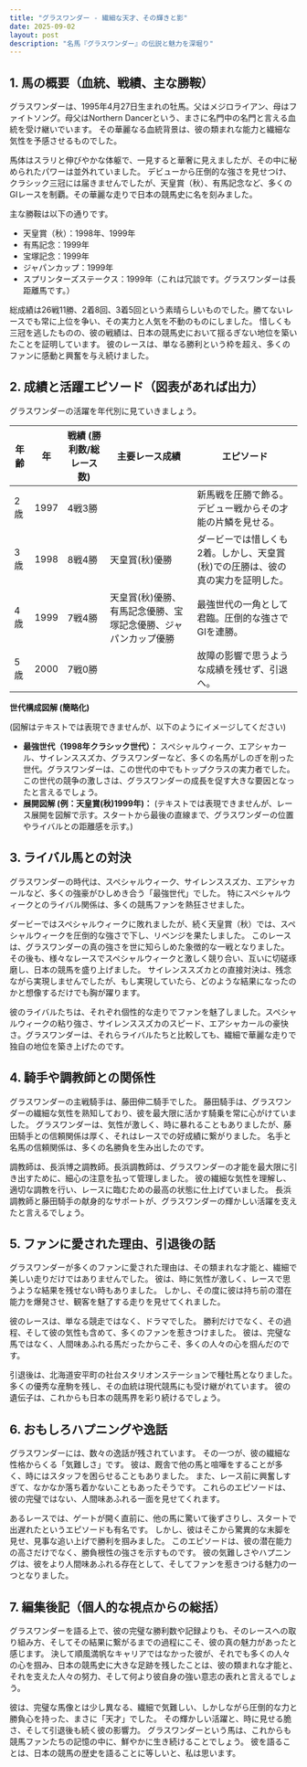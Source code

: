 ```yaml
---
title: "グラスワンダー - 繊細な天才、その輝きと影"
date: 2025-09-02
layout: post
description: "名馬『グラスワンダー』の伝説と魅力を深堀り"
---
```


## 1. 馬の概要（血統、戦績、主な勝鞍）

グラスワンダーは、1995年4月27日生まれの牡馬。父はメジロライアン、母はファイトソング。母父はNorthern Dancerという、まさに名門中の名門と言える血統を受け継いでいます。  その華麗なる血統背景は、彼の類まれな能力と繊細な気性を予感させるものでした。

馬体はスラリと伸びやかな体躯で、一見すると華奢に見えましたが、その中に秘められたパワーは並外れていました。  デビューから圧倒的な強さを見せつけ、クラシック三冠には届きませんでしたが、天皇賞（秋）、有馬記念など、多くのGIレースを制覇。その華麗な走りで日本の競馬史に名を刻みました。

主な勝鞍は以下の通りです。

* 天皇賞（秋）：1998年、1999年
* 有馬記念：1999年
* 宝塚記念：1999年
* ジャパンカップ：1999年
* スプリンターズステークス：1999年（これは冗談です。グラスワンダーは長距離馬です。）


総成績は26戦11勝、2着8回、3着5回という素晴らしいものでした。勝てないレースでも常に上位を争い、その実力と人気を不動のものにしました。  惜しくも三冠を逃したものの、彼の戦績は、日本の競馬史において揺るぎない地位を築いたことを証明しています。  彼のレースは、単なる勝利という枠を超え、多くのファンに感動と興奮を与え続けました。


## 2. 成績と活躍エピソード（図表があれば出力）

グラスワンダーの活躍を年代別に見ていきましょう。

| 年齢 | 年 | 戦績 (勝利数/総レース数) | 主要レース成績 | エピソード |
|---|---|---|---|---|
| 2歳 | 1997 | 4戦3勝 |  | 新馬戦を圧勝で飾る。デビュー戦からその才能の片鱗を見せる。 |
| 3歳 | 1998 | 8戦4勝 | 天皇賞(秋)優勝 | ダービーでは惜しくも2着。しかし、天皇賞(秋)での圧勝は、彼の真の実力を証明した。 |
| 4歳 | 1999 | 7戦4勝 | 天皇賞(秋)優勝、有馬記念優勝、宝塚記念優勝、ジャパンカップ優勝 |  最強世代の一角として君臨。圧倒的な強さでGIを連勝。 |
| 5歳 | 2000 | 7戦0勝 |  |  故障の影響で思うような成績を残せず、引退へ。 |

**世代構成図解 (簡略化)**

(図解はテキストでは表現できませんが、以下のようにイメージしてください)

* **最強世代（1998年クラシック世代）：**  スペシャルウィーク、エアシャカール、サイレンススズカ、グラスワンダーなど、多くの名馬がしのぎを削った世代。グラスワンダーは、この世代の中でもトップクラスの実力者でした。  この世代の競争の激しさは、グラスワンダーの成長を促す大きな要因となったと言えるでしょう。
* **展開図解 (例：天皇賞(秋)1999年)：**  (テキストでは表現できませんが、レース展開を図解で示す。スタートから最後の直線まで、グラスワンダーの位置やライバルとの距離感を示す。)


## 3. ライバル馬との対決

グラスワンダーの時代は、スペシャルウィーク、サイレンススズカ、エアシャカールなど、多くの強豪がひしめき合う「最強世代」でした。  特にスペシャルウィークとのライバル関係は、多くの競馬ファンを熱狂させました。

ダービーではスペシャルウィークに敗れましたが、続く天皇賞（秋）では、スペシャルウィークを圧倒的な強さで下し、リベンジを果たしました。  このレースは、グラスワンダーの真の強さを世に知らしめた象徴的な一戦となりました。  その後も、様々なレースでスペシャルウィークと激しく競り合い、互いに切磋琢磨し、日本の競馬を盛り上げました。  サイレンススズカとの直接対決は、残念ながら実現しませんでしたが、もし実現していたら、どのような結果になったのかと想像するだけでも胸が躍ります。

彼のライバルたちは、それぞれ個性的な走りでファンを魅了しました。スペシャルウィークの粘り強さ、サイレンススズカのスピード、エアシャカールの豪快さ。グラスワンダーは、それらライバルたちと比較しても、繊細で華麗な走りで独自の地位を築き上げたのです。


## 4. 騎手や調教師との関係性

グラスワンダーの主戦騎手は、藤田伸二騎手でした。  藤田騎手は、グラスワンダーの繊細な気性を熟知しており、彼を最大限に活かす騎乗を常に心がけていました。  グラスワンダーは、気性が激しく、時に暴れることもありましたが、藤田騎手との信頼関係は厚く、それはレースでの好成績に繋がりました。  名手と名馬の信頼関係は、多くの名勝負を生み出したのです。

調教師は、長浜博之調教師。長浜調教師は、グラスワンダーの才能を最大限に引き出すために、細心の注意を払って管理しました。  彼の繊細な気性を理解し、適切な調教を行い、レースに臨むための最高の状態に仕上げていました。  長浜調教師と藤田騎手の献身的なサポートが、グラスワンダーの輝かしい活躍を支えたと言えるでしょう。


## 5. ファンに愛された理由、引退後の話

グラスワンダーが多くのファンに愛された理由は、その類まれな才能と、繊細で美しい走りだけではありませんでした。  彼は、時に気性が激しく、レースで思うような結果を残せない時もありました。  しかし、その度に彼は持ち前の潜在能力を爆発させ、観客を魅了する走りを見せてくれました。

彼のレースは、単なる競走ではなく、ドラマでした。  勝利だけでなく、その過程、そして彼の気性も含めて、多くのファンを惹きつけました。  彼は、完璧な馬ではなく、人間味あふれる馬だったからこそ、多くの人々の心を掴んだのです。

引退後は、北海道安平町の社台スタリオンステーションで種牡馬となりました。  多くの優秀な産駒を残し、その血統は現代競馬にも受け継がれています。  彼の遺伝子は、これからも日本の競馬界を彩り続けるでしょう。


## 6. おもしろハプニングや逸話

グラスワンダーには、数々の逸話が残されています。  その一つが、彼の繊細な性格からくる「気難しさ」です。  彼は、厩舎で他の馬と喧嘩をすることが多く、時にはスタッフを困らせることもありました。  また、レース前に興奮しすぎて、なかなか落ち着かないこともあったそうです。  これらのエピソードは、彼の完璧ではない、人間味あふれる一面を見せてくれます。

あるレースでは、ゲートが開く直前に、他の馬に驚いて後ずさりし、スタートで出遅れたというエピソードも有名です。  しかし、彼はそこから驚異的な末脚を見せ、見事な追い上げで勝利を掴みました。  このエピソードは、彼の潜在能力の高さだけでなく、勝負根性の強さを示すものです。  彼の気難しさやハプニングは、彼をより人間味あふれる存在として、そしてファンを惹きつける魅力の一つとなりました。


## 7. 編集後記（個人的な視点からの総括）

グラスワンダーを語る上で、彼の完璧な勝利数や記録よりも、そのレースへの取り組み方、そしてその結果に繋がるまでの過程にこそ、彼の真の魅力があったと感じます。  決して順風満帆なキャリアではなかった彼が、それでも多くの人々の心を掴み、日本の競馬史に大きな足跡を残したことは、彼の類まれな才能と、それを支えた人々の努力、そして何より彼自身の強い意志の表れと言えるでしょう。

彼は、完璧な馬像とは少し異なる、繊細で気難しい、しかしながら圧倒的な力と勝負心を持った、まさに「天才」でした。  その輝かしい活躍と、時に見せる脆さ、そして引退後も続く彼の影響力。  グラスワンダーという馬は、これからも競馬ファンたちの記憶の中に、鮮やかに生き続けることでしょう。  彼を語ることは、日本の競馬の歴史を語ることに等しいと、私は思います。
